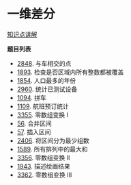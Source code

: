 # 一维差分

[知识点讲解](https://leetcode.cn/problems/car-pooling/solutions/2550264/suan-fa-xiao-ke-tang-chai-fen-shu-zu-fu-9d4ra/)

**题目列表**

- [2848](https://leetcode.cn/problems/points-that-intersect-with-cars/description/). 与车相交的点
- [1893](https://leetcode.cn/problems/check-if-all-the-integers-in-a-range-are-covered/description/). 检查是否区域内所有整数都被覆盖
- [1854](https://leetcode.cn/problems/maximum-population-year/description/). 人口最多的年份
- [2960](https://leetcode.cn/problems/count-tested-devices-after-test-operations/description/). 统计已测试设备
- [1094](https://leetcode.cn/problems/car-pooling/description/). 拼车
- [1109](https://leetcode.cn/problems/corporate-flight-bookings/description/). 航班预订统计
- [3355](https://leetcode.cn/problems/zero-array-transformation-i/description/). 零数组变换 I
- [56](https://leetcode.cn/problems/merge-intervals/description/). 合并区间
- [57](https://leetcode.cn/problems/insert-interval/description/). 插入区间
- [2406](https://leetcode.cn/problems/divide-intervals-into-minimum-number-of-groups/description/). 将区间分为最少组数
- [1589](https://leetcode.cn/problems/maximum-sum-obtained-of-any-permutation/description/). 所有排列中的最大和
- [3356](https://leetcode.cn/problems/zero-array-transformation-ii/description/). 零数组变换 II
- [1943](https://leetcode.cn/problems/describe-the-painting/description/). 描述绘画结果
- [3362](https://leetcode.cn/problems/zero-array-transformation-iii/description/). 零数组变换 III
